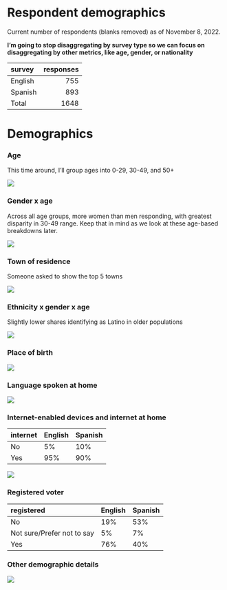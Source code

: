 Respondent demographics
================

Current number of respondents (blanks removed) as of November 8, 2022.

**I’m going to stop disaggregating by survey type so we can focus on
disaggregating by other metrics, like age, gender, or nationality**

| survey  | responses |
|:--------|----------:|
| English |       755 |
| Spanish |       893 |
| Total   |      1648 |

# Demographics

### Age

This time around, I’ll group ages into 0-29, 30-49, and 50+

![](demographics_files/figure-gfm/unnamed-chunk-8-1.png)<!-- -->

### Gender x age

Across all age groups, more women than men responding, with greatest
disparity in 30-49 range. Keep that in mind as we look at these
age-based breakdowns later.

![](demographics_files/figure-gfm/unnamed-chunk-10-1.png)<!-- -->

### Town of residence

Someone asked to show the top 5 towns

![](demographics_files/figure-gfm/unnamed-chunk-12-1.png)<!-- -->

### Ethnicity x gender x age

Slightly lower shares identifying as Latino in older populations

![](demographics_files/figure-gfm/unnamed-chunk-14-1.png)<!-- -->

### Place of birth

![](demographics_files/figure-gfm/unnamed-chunk-16-1.png)<!-- -->

### Language spoken at home

![](demographics_files/figure-gfm/unnamed-chunk-18-1.png)<!-- -->

### Internet-enabled devices and internet at home

| internet | English | Spanish |
|:---------|:--------|:--------|
| No       | 5%      | 10%     |
| Yes      | 95%     | 90%     |

![](demographics_files/figure-gfm/unnamed-chunk-22-1.png)<!-- -->

### Registered voter

| registered                 | English | Spanish |
|:---------------------------|:--------|:--------|
| No                         | 19%     | 53%     |
| Not sure/Prefer not to say | 5%      | 7%      |
| Yes                        | 76%     | 40%     |

### Other demographic details

![](demographics_files/figure-gfm/unnamed-chunk-26-1.png)<!-- -->
